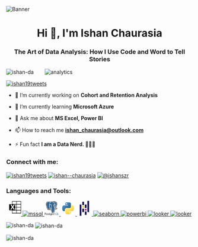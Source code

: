 ![Banner](https://unite.un.org/sites/unite.un.org/files/styles/panopoly_image_original/public/pages/analytics-banner_1.png?itok=ZMQjool9)
<h1 align="center">Hi 👋, I'm Ishan Chaurasia</h1>
<h3 align="center">The Art of Data Analysis: How I Use Code and Word to Tell Stories</h3>
<img align="right" alt="analytics" width="400" src="https://media4.giphy.com/media/JWuBH9rCO2uZuHBFpm/giphy.gif?cid=ecf05e47etc03zu74lgexef758mgglsret50glg1z6alfbum&ep=v1_gifs_search&rid=giphy.gif&ct=g">

<p align="left"> <img src="https://komarev.com/ghpvc/?username=ishan-da&label=Profile%20views&color=0e75b6&style=flat" alt="ishan-da" /> </p>

<p align="left"> <a href="https://twitter.com/ishan19tweets" target="blank"><img src="https://img.shields.io/twitter/follow/ishan19tweets?logo=twitter&style=for-the-badge" alt="ishan19tweets" /></a> </p>

- 🔭 I’m currently working on **Cohort and Retention Analysis**

- 🌱 I’m currently learning **Microsoft Azure**

- 💬 Ask me about **MS Excel, Power BI**

- 📫 How to reach me **ishan_chaurasia@outlook.com**

- ⚡ Fun fact **I am a Data Nerd. 👨🏼‍💻**

<h3 align="left">Connect with me:</h3>
<p align="left">
<a href="https://twitter.com/ishan19tweets" target="blank"><img align="center" src="https://raw.githubusercontent.com/rahuldkjain/github-profile-readme-generator/master/src/images/icons/Social/twitter.svg" alt="ishan19tweets" height="30" width="40" /></a>
<a href="https://linkedin.com/in/ishan--chaurasia" target="blank"><img align="center" src="https://raw.githubusercontent.com/rahuldkjain/github-profile-readme-generator/master/src/images/icons/Social/linked-in-alt.svg" alt="ishan--chaurasia" height="30" width="40" /></a>
<a href="https://medium.com/@ishanszr" target="blank"><img align="center" src="https://raw.githubusercontent.com/rahuldkjain/github-profile-readme-generator/master/src/images/icons/Social/medium.svg" alt="@ishanszr" height="30" width="40" /></a>
</p>

<h3 align="left">Languages and Tools:</h3>
<p align="left">
<a href="" target="_blank" rel="noreferrer"> <img src="https://github.com/microsoft/PowerBI-Icons/raw/main/SVG/Excel-Workbook.svg" alt="msexcel" width="40" height="40"/> </a>
<a href="https://www.microsoft.com/en-us/sql-server" target="_blank" rel="noreferrer"> <img src="https://www.svgrepo.com/show/303229/microsoft-sql-server-logo.svg" alt="mssql" width="40" height="40"/> </a>
<a href="https://www.postgresql.org" target="_blank" rel="noreferrer"> <img src="https://raw.githubusercontent.com/devicons/devicon/master/icons/postgresql/postgresql-original-wordmark.svg" alt="postgresql" width="40" height="40"/> </a>
<a href="https://www.python.org" target="_blank" rel="noreferrer"> <img src="https://raw.githubusercontent.com/devicons/devicon/master/icons/python/python-original.svg" alt="python" width="40" height="40"/> </a>
<a href="https://pandas.pydata.org/" target="_blank" rel="noreferrer"> <img src="https://raw.githubusercontent.com/devicons/devicon/2ae2a900d2f041da66e950e4d48052658d850630/icons/pandas/pandas-original.svg" alt="pandas" width="40" height="40"/> </a>
<a href="https://seaborn.pydata.org/" target="_blank" rel="noreferrer"> <img src="https://seaborn.pydata.org/_images/logo-mark-lightbg.svg" alt="seaborn" width="40" height="40"/> </a>
<a href="https://app.powerbi.com/home?experience=power-bi" target="_blank" rel="noreferrer"> <img src="https://github.com/microsoft/PowerBI-Icons/raw/main/SVG/Power-BI.svg" alt="powerbi" width="40" height="40"/> </a>
<a href="https://lookerstudio.google.com/navigation/reporting" target="_blank" rel="noreferrer"> <img src="https://www.gstatic.com/analytics-lego/svg/ic_looker_studio.svg" alt="looker" width="40" height="40"/> </a> 
<a href="https://lookerstudio.google.com/navigation/reporting" target="_blank" rel="noreferrer"> <img src="https://raw.githubusercontent.com/microsoft/PowerBI-Icons/main/SVG/Power-Automate-Colored.svg" alt="looker" width="40" height="40"/> </a>
</p>

<p><img align="left" src="https://github-readme-stats.vercel.app/api/top-langs?username=ishan-da&show_icons=true&locale=en&layout=compact" alt="ishan-da" /></p>

<p>&nbsp;<img align="center" src="https://github-readme-stats.vercel.app/api?username=ishan-da&show_icons=true&locale=en" alt="ishan-da" /></p>

<p><img align="center" src="https://github-readme-streak-stats.herokuapp.com/?user=ishan-da&" alt="ishan-da" /></p>

